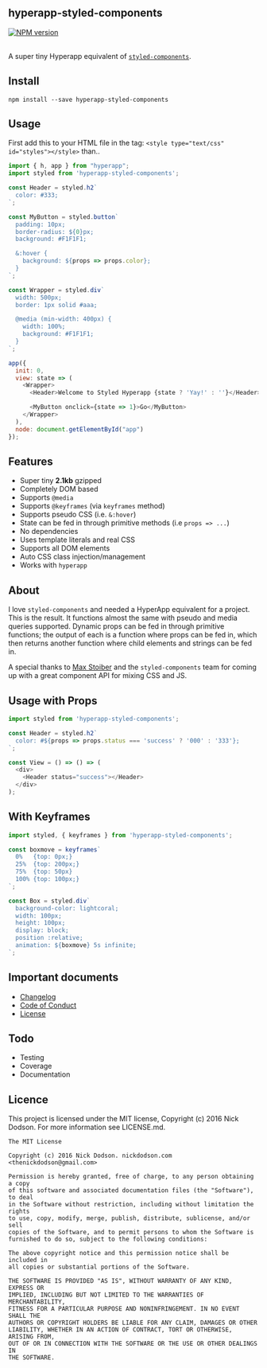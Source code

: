 ## hyperapp-styled-components

<div>
  <!-- NPM Version -->
  <a href="https://www.npmjs.org/package/hyperapp-styled-components">
    <img src="http://img.shields.io/npm/v/hyperapp-styled-components.svg"
    alt="NPM version" />
  </a>
</div>

<br />

A super tiny Hyperapp equivalent of [`styled-components`](https://github.com/styled-components/styled-components).

## Install

```
npm install --save hyperapp-styled-components
```

## Usage

First add this to your HTML file in the <head> tag: `<style type="text/css" id="styles"></style>` than..

```js
import { h, app } from "hyperapp";
import styled from 'hyperapp-styled-components';

const Header = styled.h2`
  color: #333;
`;

const MyButton = styled.button`
  padding: 10px;
  border-radius: ${0}px;
  background: #F1F1F1;

  &:hover {
    background: ${props => props.color};
  }
`;

const Wrapper = styled.div`
  width: 500px;
  border: 1px solid #aaa;

  @media (min-width: 400px) {
    width: 100%;
    background: #F1F1F1;
  }
`;

app({
  init: 0,
  view: state => (
    <Wrapper>
      <Header>Welcome to Styled Hyperapp {state ? 'Yay!' : ''}</Header>

      <MyButton onclick={state => 1}>Go</MyButton>
    </Wrapper>
  ),
  node: document.getElementById("app")
});
```

## Features

  - Super tiny **2.1kb** gzipped
  - Completely DOM based
  - Supports `@media`
  - Supports `@keyframes` (via `keyframes` method)
  - Supports pseudo CSS (i.e. `&:hover`)
  - State can be fed in through primitive methods (i.e `props => ...`)
  - No dependencies
  - Uses template literals and real CSS
  - Supports all DOM elements
  - Auto CSS class injection/management
  - Works with `hyperapp`

## About

I love `styled-components` and needed a HyperApp equivalent for a project. This is the result. It functions almost the same with pseudo and media queries supported. Dynamic props can be fed in through primitive functions; the output of each is a function where props can be fed in, which then returns another function where child elements and strings can be fed in.

A special thanks to [Max Stoiber](https://twitter.com/mxstbr) and the `styled-components` team for coming up with a great component API for mixing CSS and JS.

## Usage with Props

```js
import styled from 'hyperapp-styled-components';

const Header = styled.h2`
  color: #${props => props.status === 'success' ? '000' : '333'};
`;

const View = () => () => (
  <div>
    <Header status="success"></Header>
  </div>
);
```

## With Keyframes

```js
import styled, { keyframes } from 'hyperapp-styled-components';

const boxmove = keyframes`
  0%   {top: 0px;}
  25%  {top: 200px;}
  75%  {top: 50px}
  100% {top: 100px;}
`;

const Box = styled.div`
  background-color: lightcoral;
  width: 100px;
  height: 100px;
  display: block;
  position :relative;
  animation: ${boxmove} 5s infinite;
`;

```

## Important documents

- [Changelog](CHANGELOG.md)
- [Code of Conduct](CODE_OF_CONDUCT.md)
- [License](https://raw.githubusercontent.com/SilentCicero/hyperapp-styled-components/master/LICENSE)

## Todo

- Testing
- Coverage
- Documentation

## Licence

This project is licensed under the MIT license, Copyright (c) 2016 Nick Dodson. For more information see LICENSE.md.

```
The MIT License

Copyright (c) 2016 Nick Dodson. nickdodson.com <thenickdodson@gmail.com>

Permission is hereby granted, free of charge, to any person obtaining a copy
of this software and associated documentation files (the "Software"), to deal
in the Software without restriction, including without limitation the rights
to use, copy, modify, merge, publish, distribute, sublicense, and/or sell
copies of the Software, and to permit persons to whom the Software is
furnished to do so, subject to the following conditions:

The above copyright notice and this permission notice shall be included in
all copies or substantial portions of the Software.

THE SOFTWARE IS PROVIDED "AS IS", WITHOUT WARRANTY OF ANY KIND, EXPRESS OR
IMPLIED, INCLUDING BUT NOT LIMITED TO THE WARRANTIES OF MERCHANTABILITY,
FITNESS FOR A PARTICULAR PURPOSE AND NONINFRINGEMENT. IN NO EVENT SHALL THE
AUTHORS OR COPYRIGHT HOLDERS BE LIABLE FOR ANY CLAIM, DAMAGES OR OTHER
LIABILITY, WHETHER IN AN ACTION OF CONTRACT, TORT OR OTHERWISE, ARISING FROM,
OUT OF OR IN CONNECTION WITH THE SOFTWARE OR THE USE OR OTHER DEALINGS IN
THE SOFTWARE.
```
